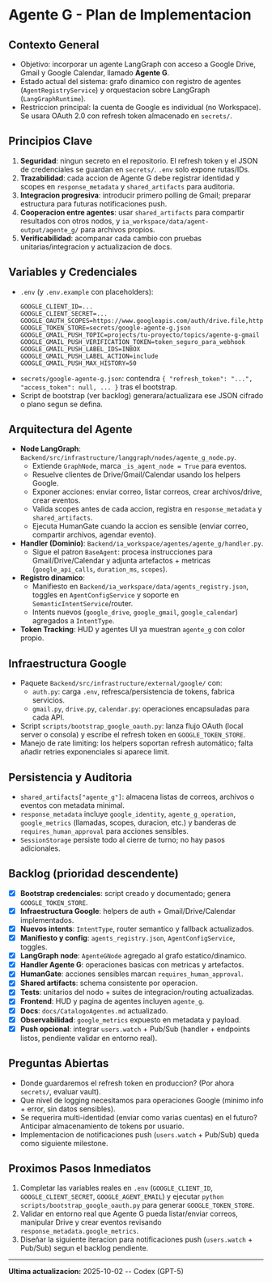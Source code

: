 # Agente G - Plan de Implementacion

## Contexto General
- Objetivo: incorporar un agente LangGraph con acceso a Google Drive, Gmail y Google Calendar, llamado **Agente G**.
- Estado actual del sistema: grafo dinamico con registro de agentes (`AgentRegistryService`) y orquestacion sobre LangGraph (`LangGraphRuntime`).
- Restriccion principal: la cuenta de Google es individual (no Workspace). Se usara OAuth 2.0 con refresh token almacenado en `secrets/`.

## Principios Clave
1. **Seguridad**: ningun secreto en el repositorio. El refresh token y el JSON de credenciales se guardan en `secrets/`. `.env` solo expone rutas/IDs.
2. **Trazabilidad**: cada accion de Agente G debe registrar identidad y scopes en `response_metadata` y `shared_artifacts` para auditoria.
3. **Integracion progresiva**: introducir primero polling de Gmail; preparar estructura para futuras notificaciones push.
4. **Cooperacion entre agentes**: usar `shared_artifacts` para compartir resultados con otros nodos, y `ia_workspace/data/agent-output/agente_g/` para archivos propios.
5. **Verificabilidad**: acompanar cada cambio con pruebas unitarias/integracion y actualizacion de docs.

## Variables y Credenciales
- `.env` (y `.env.example` con placeholders):
  ```
  GOOGLE_CLIENT_ID=...
  GOOGLE_CLIENT_SECRET=...
  GOOGLE_OAUTH_SCOPES=https://www.googleapis.com/auth/drive.file,https://www.googleapis.com/auth/gmail.modify,https://www.googleapis.com/auth/calendar.events
  GOOGLE_TOKEN_STORE=secrets/google-agente-g.json
  GOOGLE_GMAIL_PUSH_TOPIC=projects/tu-proyecto/topics/agente-g-gmail
  GOOGLE_GMAIL_PUSH_VERIFICATION_TOKEN=token_seguro_para_webhook
  GOOGLE_GMAIL_PUSH_LABEL_IDS=INBOX
  GOOGLE_GMAIL_PUSH_LABEL_ACTION=include
  GOOGLE_GMAIL_PUSH_MAX_HISTORY=50
  ```
- `secrets/google-agente-g.json`: contendra `{ "refresh_token": "...", "access_token": null, ... }` tras el bootstrap.
- Script de bootstrap (ver backlog) generara/actualizara ese JSON cifrado o plano segun se defina.

## Arquitectura del Agente
- **Node LangGraph**: `Backend/src/infrastructure/langgraph/nodes/agente_g_node.py`.
  - Extiende `GraphNode`, marca `_is_agent_node = True` para eventos.
  - Resuelve clientes de Drive/Gmail/Calendar usando los helpers Google.
  - Exponer acciones: enviar correo, listar correos, crear archivos/drive, crear eventos.
  - Valida scopes antes de cada accion, registra en `response_metadata` y `shared_artifacts`.
  - Ejecuta HumanGate cuando la accion es sensible (enviar correo, compartir archivos, agendar evento).
- **Handler (Dominio)**: `Backend/ia_workspace/agentes/agente_g/handler.py`.
  - Sigue el patron `BaseAgent`: procesa instrucciones para Gmail/Drive/Calendar y adjunta artefactos + metricas (`google_api_calls`, `duration_ms`, `scopes`).
- **Registro dinamico**:
  - Manifiesto en `Backend/ia_workspace/data/agents_registry.json`, toggles en `AgentConfigService` y soporte en `SemanticIntentService`/router.
  - Intents nuevos (`google_drive`, `google_gmail`, `google_calendar`) agregados a `IntentType`.
- **Token Tracking**: HUD y agentes UI ya muestran `agente_g` con color propio.

## Infraestructura Google
- Paquete `Backend/src/infrastructure/external/google/` con:
  - `auth.py`: carga `.env`, refresca/persistencia de tokens, fabrica servicios.
  - `gmail.py`, `drive.py`, `calendar.py`: operaciones encapsuladas para cada API.
- Script `scripts/bootstrap_google_oauth.py`: lanza flujo OAuth (local server o consola) y escribe el refresh token en `GOOGLE_TOKEN_STORE`.
- Manejo de rate limiting: los helpers soportan refresh automático; falta añadir retries exponenciales si aparece limit.

## Persistencia y Auditoria
- `shared_artifacts["agente_g"]`: almacena listas de correos, archivos o eventos con metadata minimal.
- `response_metadata` incluye `google_identity`, `agente_g_operation`, `google_metrics` (llamadas, scopes, duracion, etc.) y banderas de `requires_human_approval` para acciones sensibles.
- `SessionStorage` persiste todo al cierre de turno; no hay pasos adicionales.

## Backlog (prioridad descendente)
- [x] **Bootstrap credenciales**: script creado y documentado; genera `GOOGLE_TOKEN_STORE`.
- [x] **Infraestructura Google**: helpers de auth + Gmail/Drive/Calendar implementados.
- [x] **Nuevos intents**: `IntentType`, router semantico y fallback actualizados.
- [x] **Manifiesto y config**: `agents_registry.json`, `AgentConfigService`, toggles.
- [x] **LangGraph node**: `AgenteGNode` agregado al grafo estatico/dinamico.
- [x] **Handler Agente G**: operaciones basicas con metricas y artefactos.
- [x] **HumanGate**: acciones sensibles marcan `requires_human_approval`.
- [x] **Shared artifacts**: schema consistente por operacion.
- [x] **Tests**: unitarios del nodo + suites de integracion/routing actualizadas.
- [x] **Frontend**: HUD y pagina de agentes incluyen `agente_g`.
- [x] **Docs**: `docs/CatalogoAgentes.md` actualizado.
- [x] **Observabilidad**: `google_metrics` expuesto en metadata y payload.
- [x] **Push opcional**: integrar `users.watch` + Pub/Sub (handler + endpoints listos, pendiente validar en entorno real).

## Preguntas Abiertas
- Donde guardaremos el refresh token en produccion? (Por ahora `secrets/`, evaluar vault).
- Que nivel de logging necesitamos para operaciones Google (minimo info + error, sin datos sensibles).
- Se requerira multi-identidad (enviar como varias cuentas) en el futuro? Anticipar almacenamiento de tokens por usuario.
- Implementacion de notificaciones push (`users.watch` + Pub/Sub) queda como siguiente milestone.

## Proximos Pasos Inmediatos
1. Completar las variables reales en `.env` (`GOOGLE_CLIENT_ID`, `GOOGLE_CLIENT_SECRET`, `GOOGLE_AGENT_EMAIL`) y ejecutar `python scripts/bootstrap_google_oauth.py` para generar `GOOGLE_TOKEN_STORE`.
2. Validar en entorno real que Agente G pueda listar/enviar correos, manipular Drive y crear eventos revisando `response_metadata.google_metrics`.
3. Diseñar la siguiente iteracion para notificaciones push (`users.watch` + Pub/Sub) segun el backlog pendiente.

---
**Ultima actualizacion:** 2025-10-02 -- Codex (GPT-5)
